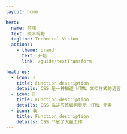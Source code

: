 ```yaml
---
layout: home

hero:
  name: 前端
  text: 技术视野
  tagline: Technical Vision
  actions:
    - theme: brand
      text: 开始
      link: /guide/textTransform

features:
  - icon: ⚡️
    title: Function description
    details: CSS 是一种描述 HTML 文档样式的语言
  - icon: 🖖
    title: Function description
    details: CSS 描述应该如何显示 HTML 元素
  - icon: 🛠️
    title: Function description
    details: CSS 节省了大量工作
---
```


<!-- 除了可以通过自定义Layout来实现自定义主题外，还可以通过注释上面的内容（保留layout: home），然后引入自定义的组件这个方式自定义首页的内容，这样能保留顶部导航，自定义导航下面的内容 -->
<!-- <basic />

<script>
  import basic from './examples/boxSizing/basic.vue'
  
</script> -->